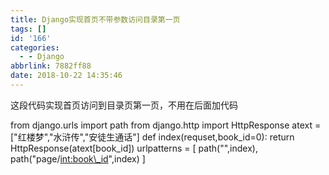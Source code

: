 ```yaml
---
title: Django实现首页不带参数访问目录第一页
tags: []
id: '166'
categories:
  - - Django
abbrlink: 7882ff88
date: 2018-10-22 14:35:46
---
```


这段代码实现首页访问到目录页第一页，不用在后面加代码

from django.urls import path
from django.http import HttpResponse
atext = \["红楼梦","水浒传","安徒生通话"\]
def index(requset,book\_id=0):
    return HttpResponse(atext\[book\_id\])
urlpatterns = \[
    path("",index),
    path("page/<int:book\_id>",index)
\]